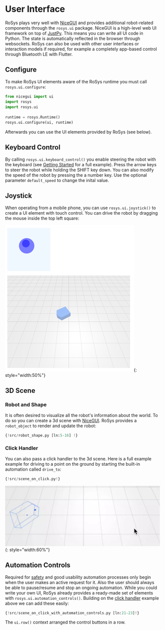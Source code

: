 # User Interface

RoSys plays very well with [NiceGUI](https://nicegui.io/) and provides additional robot-related components through the `rosys.ui` package.
NiceGUI is a high-level web UI framework on top of [JustPy](https://justpy.io/).
This means you can write all UI code in Python.
The state is automatically reflected in the browser through websockets.
RoSys can also be used with other user interfaces or interaction models if required, for example a completely app-based control through Bluetooth LE with Flutter.

## Configure

To make RoSys UI elements aware of the RoSys runtime you must call `rosys.ui.configure`:

```Python hl_lines="5-6"
from nicegui import ui
import rosys
import rosys.ui

runtime = rosys.Runtime()
rosys.ui.configure(ui, runtime)
```

Afterwards you can use the UI elements provided by RoSys (see below).

## Keyboard Control

By calling `rosys.ui.keyboard_control()` you enable steering the robot with the keyboard (see [Getting Started](getting_started.md) for a full example).
Press the arrow keys to steer the robot while holding the SHIFT key down.
You can also modify the speed of the robot by pressing the a number key.
Use the optional parameter `default_speed` to change the inital value.

## Joystick

When operating from a mobile phone, you can use `rosys.ui.joystick()` to create a UI element with touch control.
You can drive the robot by dragging the mouse inside the top left square:

![Joystick](joystick.png){: style="width:50%"}

## 3D Scene

### Robot and Shape

It is often desired to visualize all the robot's information about the world.
To do so you can create a 3d scene with [NiceGUI](https://nicegui.io).
RoSys provides a `robot_object` to render and update the robot:

```python hl_lines="10-12"
{!src/robot_shape.py [ln:5-16] !}
```

### Click Handler

You can also pass a click handler to the 3d scene.
Here is a full example example for driving to a point on the ground by starting the built-in automation called `drive_to`:

```python hl_lines="11 18"
{!src/scene_on_click.py!}
```

![Click Handler](scene_on_click.webp){: style="width:60%"}

## Automation Controls

Required for [safety](safety.md) and good usability automation processes only begin when the user makes an active request for it.
Also the user should always be able to pause/resume and stop an ongoing automation.
While you could write your own UI, RoSys already provides a ready-made set of elements with `rosys.ui.automation_controls()`.
Building on the [click handler](user_interface.md#click-handler) example above we can add these easily:

```python hl_lines="2"
{!src/scene_on_click_with_automation_controls.py [ln:21-23]!}
```

The `ui.row()` context arranged the control buttons in a row.
